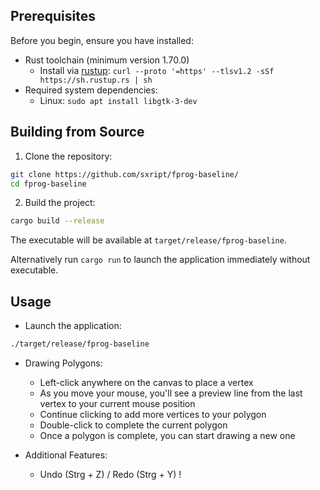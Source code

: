 ## Prerequisites

Before you begin, ensure you have installed:

- Rust toolchain (minimum version 1.70.0)
  - Install via [rustup](https://rustup.rs/): `curl --proto '=https' --tlsv1.2 -sSf https://sh.rustup.rs | sh`
- Required system dependencies:
  - Linux: `sudo apt install libgtk-3-dev`

## Building from Source

1. Clone the repository:
```bash
git clone https://github.com/sxript/fprog-baseline/
cd fprog-baseline
```

2. Build the project:
```bash
cargo build --release
```

The executable will be available at `target/release/fprog-baseline`.

Alternatively run `cargo run` to launch the application immediately without executable. 

## Usage

- Launch the application:
```bash
./target/release/fprog-baseline
```

- Drawing Polygons:
  - Left-click anywhere on the canvas to place a vertex
  - As you move your mouse, you'll see a preview line from the last vertex to your current mouse position
  - Continue clicking to add more vertices to your polygon
  - Double-click to complete the current polygon
  - Once a polygon is complete, you can start drawing a new one

- Additional Features:
  - Undo (Strg + Z) / Redo (Strg + Y) ! 
